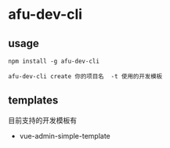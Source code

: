 # afu-dev-cli

## usage

    npm install -g afu-dev-cli

    afu-dev-cli create 你的项目名  -t 使用的开发模板
## templates
  目前支持的开发模板有

* vue-admin-simple-template